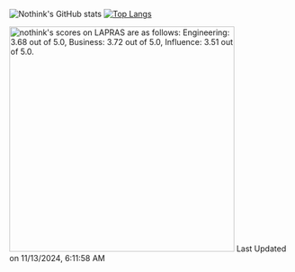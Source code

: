![Nothink's GitHub stats](https://github-readme-stats.vercel.app/api?username=nothink&count_private=true&show_icons=true&theme=nord)
[![Top Langs](https://github-readme-stats.vercel.app/api/top-langs/?username=nothink&layout=compact&count_private=true&show_icons=true&theme=nord)](https://github.com/anuraghazra/github-readme-stats)

<!--START_SECTION:lapras-card-->
<p ><a href="https://lapras.com/public/nothink" target="_blank" rel="noopener noreferrer"><img alt="nothink's scores on LAPRAS are as follows: Engineering: 3.68 out of 5.0, Business: 3.72 out of 5.0, Influence: 3.51 out of 5.0." src="https://lapras-card-generator.vercel.app/api/svg?e=3.68&b=3.72&i=3.51&b1=%23020E27&b2=%230E5593&i1=%23030E21&i2=%231688BF&l=en" width="400" ></a>  
Last Updated on 11/13/2024, 6:11:58 AM</p>
<!--END_SECTION:lapras-card-->
